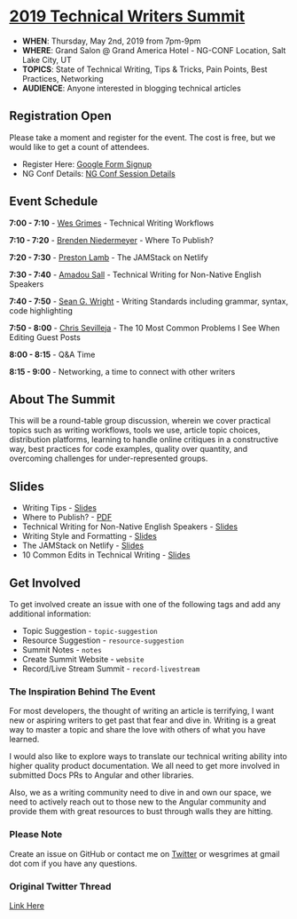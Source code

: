 # [2019 Technical Writers Summit](https://www.ng-conf.org/2019/sessions/technical-writers-summit/)

* **WHEN**: Thursday, May 2nd, 2019 from 7pm-9pm
* **WHERE**: Grand Salon @ Grand America Hotel - NG-CONF Location, Salt Lake City, UT
* **TOPICS**: State of Technical Writing, Tips & Tricks, Pain Points, Best Practices, Networking
* **AUDIENCE**: Anyone interested in blogging technical articles

## Registration Open

Please take a moment and register for the event. The cost is free, but we would like to get a count of attendees. 

* Register Here: [Google Form Signup](https://forms.gle/MNA9zN9Ds73XW2vGA)
* NG Conf Details: [NG Conf Session Details](https://www.ng-conf.org/2019/sessions/technical-writers-summit/)

## Event Schedule

**7:00 - 7:10** - [Wes Grimes](https://twitter.com/wesgrimes) - Technical Writing Workflows

**7:10 - 7:20** - [Brenden Niedermeyer](https://twitter.com/TheNieds) - Where To Publish?

**7:20 - 7:30** - [Preston Lamb](https://twitter.com/plambweb) - The JAMStack on Netlify

**7:30 - 7:40** - [Amadou Sall](https://twitter.com/ahasall) - Technical Writing for Non-Native English Speakers

**7:40 - 7:50** - [Sean G. Wright](https://twitter.com/seangwright) - Writing Standards including grammar, syntax, code highlighting

**7:50 - 8:00** - [Chris Sevilleja](https://twitter.com/chrisoncode) - The 10 Most Common Problems I See When Editing Guest Posts

**8:00 - 8:15** - Q&A Time

**8:15 - 9:00** - Networking, a time to connect with other writers

## About The Summit

This will be a round-table group discussion, wherein we cover practical topics such as writing workflows, tools we use, article topic choices, distribution platforms, learning to handle online critiques in a constructive way, best practices for code examples, quality over quantity, and overcoming challenges for under-represented groups.

## Slides

- Writing Tips - [Slides](https://docs.google.com/presentation/d/1gbvPZuM-zPz37vV_Zx3FM0sEQHNBowPCER0s4NK5Vh4)
- Where to Publish? - [PDF](https://github.com/bniedermeyer/publishing-tech-writing-ng-conf/blob/master/publishing-tech-writing.pdf)
- Technical Writing for Non-Native English Speakers - [Slides](http://bit.ly/2H4xfPv)
- Writing Style and Formatting - [Slides](https://docs.google.com/presentation/d/1aMxhIi_ep3-2PqwEy5RlqkT2r3iiaZx7EkA_qon5QKg)
- The JAMStack on Netlify - [Slides](https://pjlc.dev/ngconf-writers)
- 10 Common Edits in Technical Writing - [Slides](https://slides.com/chrisoncode/10-common-technical-writing-edits)

## Get Involved

To get involved create an issue with one of the following tags and add any additional information:

* Topic Suggestion - `topic-suggestion`
* Resource Suggestion - `resource-suggestion`
* Summit Notes - `notes`
* Create Summit Website - `website`
* Record/Live Stream Summit - `record-livestream`

### The Inspiration Behind The Event
For most developers, the thought of writing an article is terrifying, I want new or aspiring writers to get past that fear and dive in. Writing is a great way to master a topic and share the love with others of what you have learned.

I would also like to explore ways to translate our technical writing ability into higher quality product documentation. We all need to get more involved in submitted Docs PRs to Angular and other libraries.

Also, we as a writing community need to dive in and own our space, we need to actively reach out to those new to the Angular community and provide them with great resources to bust through walls they are hitting.

### Please Note
Create an issue on GitHub or contact me on [Twitter](https://twitter.com/wesgrimes) or wesgrimes at gmail dot com if you have any questions.

### Original Twitter Thread
[Link Here](https://twitter.com/wesgrimes/status/1113110682969497602)
